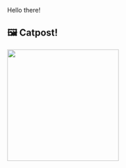 Hello there!



## 🖼️ Catpost!

<sub>
    <img src="https://cdn2.thecatapi.com/images/alo.jpg" height="256">
</sub>

